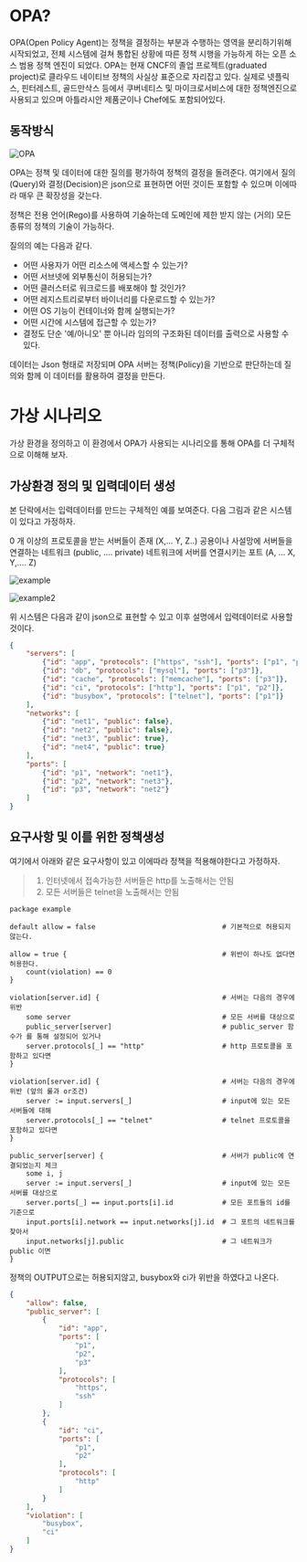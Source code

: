 # OPA?
OPA(Open Policy Agent)는 정책을 결정하는 부분과 수행하는 영역을 분리하기위해 시작되었고, 전체 시스템에 걸쳐 통합된 상황에 따른 정책 시행을 가능하게 하는 오픈 소스 범용 정책 엔진이 되었다. OPA는 현재 CNCF의 졸업 프로젝트(graduated project)로 클라우드 네이티브 정책의 사실상 표준으로 자리잡고 있다. 실제로 넷플릭스, 핀터레스트, 골드만삭스 등에서 쿠버네티스 및 마이크로서비스에 대한 정책엔진으로 사용되고 있으며 아틀라시안 제품군이나 Chef에도 포함되어있다.


## 동작방식
![OPA](https://d33wubrfki0l68.cloudfront.net/b394f524e15a67457b85fdfeed02ff3f2764eb9e/6aeb1/docs/v0.28.0/images/opa-service.svg)

OPA는 정책 및 데이터에 대한 질의를 평가하여 정책의 결정을 돌려준다. 여기에서 질의(Query)와 결정(Decision)은 json으로 표현하면 어떤 것이든 포함할 수 있으며 이에따라 매우 큰 확장성을 갖는다.

정책은 전용 언어(Rego)를 사용하여 기술하는데 도메인에 제한 받지 않는 (거의) 모든 종류의 정책의 기술이 가능하다.

질의의 예는 다음과 같다.

- 어떤 사용자가 어떤 리소스에 액세스할 수 있는가?
- 어떤 서브넷에 외부통신이 허용되는가?
- 어떤 클러스터로 워크로드를 배포해야 할 것인가?
- 어떤 레지스트리로부터 바이너리를 다운로드할 수 있는가?
- 어떤 OS 기능이 컨테이너와 함께 실행되는가?
- 어떤 시간에 시스템에 접근할 수 있는가?
- 결정도 단순 '예/아니오' 뿐 아니라 임의의 구조화된 데이터를 출력으로 사용할 수 있다.

데이터는 Json 형태로 저장되며 OPA 서버는 정책(Policy)을 기반으로 판단하는데 질의와 함께 이 데이터를 활용하여 결정을 만든다.

# 가상 시나리오
가상 환경을 정의하고 이 환경에서 OPA가 사용되는 시나리오를 통해 OPA를 더 구체적으로 이해해 보자.

 

## 가상환경 정의 및 입력데이터 생성
본 단락에서는 입력데이터를 만드는 구체적인 예를 보여준다. 다음 그림과 같은 시스템이 있다고 가정하자.

0 개 이상의 프로토콜을 받는 서버들이 존재 (X,... Y, Z..)
공용이나 사설망에 서버들을 연결하는 네트워크 (public, .... private)
네트워크에 서버를 연결시키는 포트 (A, ... X, Y,.... Z)

![example](https://d33wubrfki0l68.cloudfront.net/ccaa16878b16f07b8f03403662cb483decb11389/680b1/docs/v0.28.0/images/system.svg)


![example2](https://devocean.sk.com/CKFinderJava/userfiles/images/opa3(2).png)

위 시스템은 다음과 같이 json으로 표현할 수 있고 이후 설명에서 입력데이터로 사용할 것이다.
```json
{
    "servers": [
        {"id": "app", "protocols": ["https", "ssh"], "ports": ["p1", "p2", "p3"]},
        {"id": "db", "protocols": ["mysql"], "ports": ["p3"]},
        {"id": "cache", "protocols": ["memcache"], "ports": ["p3"]},
        {"id": "ci", "protocols": ["http"], "ports": ["p1", "p2"]},
        {"id": "busybox", "protocols": ["telnet"], "ports": ["p1"]}
    ],
    "networks": [
        {"id": "net1", "public": false},
        {"id": "net2", "public": false},
        {"id": "net3", "public": true},
        {"id": "net4", "public": true}
    ],
    "ports": [
        {"id": "p1", "network": "net1"},
        {"id": "p2", "network": "net3"},
        {"id": "p3", "network": "net2"}
    ]
}            
```

## 요구사항 및 이를 위한 정책생성
여기에서 아래와 같은 요구사항이 있고 이에따라 정책을 적용해야한다고 가정하자.

>1. 인터넷에서 접속가능한 서버들은 http를 노출해서는 안됨
>2. 모든 서버들은 telnet을 노출해서는 안됨

```rego
package example

default allow = false                               # 기본적으로 허용되지 않는다.

allow = true {                                      # 위반이 하나도 없다면 허용한다.
    count(violation) == 0
}

violation[server.id] {                              # 서버는 다음의 경우에 위반
    some server                                     # 모든 서버를 대상으로
    public_server[server]                           # public_server 함수가 를 통해 설정되어 있거나
    server.protocols[_] == "http"                   # http 프로토콜을 포함하고 있다면
}

violation[server.id] {                              # 서버는 다음의 경우에 위반 (앞의 룰과 or조건)
    server := input.servers[_]                      # input에 있는 모든 서버들에 대해
    server.protocols[_] == "telnet"                 # telnet 프로토콜을 포함하고 있다면
}

public_server[server] {                             # 서버가 public에 연결되었는지 체크
    some i, j
    server := input.servers[_]                      # input에 있는 모든 서버를 대상으로
    server.ports[_] == input.ports[i].id            # 모든 포트들의 id를 기준으로
    input.ports[i].network == input.networks[j].id  # 그 포트의 네트워크를 찾아서 
    input.networks[j].public                        # 그 네트워크가 public 이면
}
```

정책의 OUTPUT으로는 허용되지않고, busybox와 ci가 위반을 하였다고 나온다.
```json
{
    "allow": false,
    "public_server": [
        {
            "id": "app",
            "ports": [
                "p1",
                "p2",
                "p3"
            ],
            "protocols": [
                "https",
                "ssh"
            ]
        },
        {
            "id": "ci",
            "ports": [
                "p1",
                "p2"
            ],
            "protocols": [
                "http"
            ]
        }
    ],
    "violation": [
        "busybox",
        "ci"
    ]
}
```